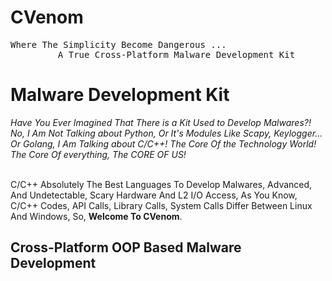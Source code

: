 # CVenom
<pre>
Where The Simplicity Become Dangerous ...
         A True Cross-Platform Malware Development Kit
</pre>

<h1>Malware Development Kit</h1>
<em >Have You Ever Imagined That There is a Kit Used to Develop Malwares?! No, I Am Not Talking about Python, Or It's Modules Like Scapy, Keylogger... Or Golang, I Am Talking about C/C++! The Core Of the Technology World! The Core Of everything, The CORE OF US!</em>
<br><br>
<p>C/C++ Absolutely The Best Languages To Develop Malwares, Advanced, And Undetectable, Scary Hardware And L2 I/O Access, As You Know, C/C++ Codes, API Calls, Library Calls, System Calls Differ Between Linux And Windows, So, <strong>Welcome To CVenom</strong>.</p>
<h2>Cross-Platform OOP Based Malware Development</h2>
